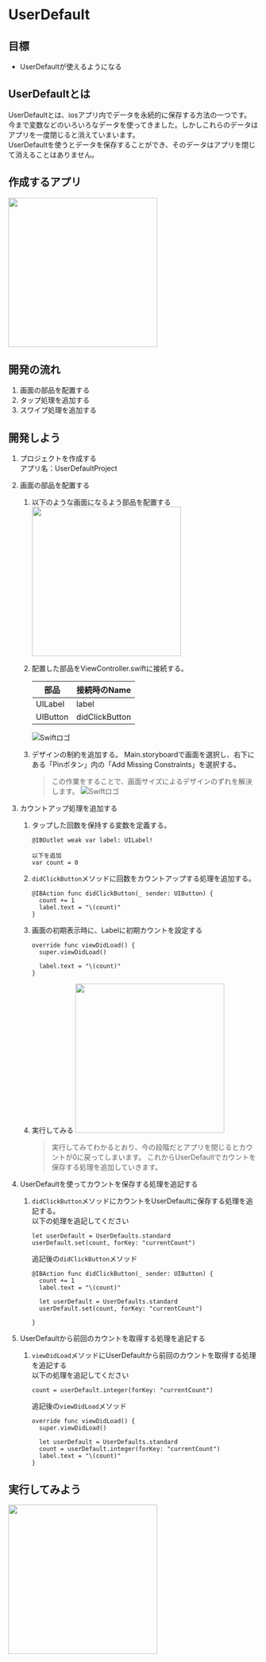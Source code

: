 # UserDefault  

## 目標
- UserDefaultが使えるようになる

## UserDefaultとは
UserDefaultとは、iosアプリ内でデータを永続的に保存する方法の一つです。  
今まで変数などのいろいろなデータを使ってきました。しかしこれらのデータはアプリを一度閉じると消えていまいます。  
UserDefaultを使うとデータを保存することができ、そのデータはアプリを閉じて消えることはありません。

## 作成するアプリ
<img src="./img/GestureProject.gif" width="300px">

## 開発の流れ
1. 画面の部品を配置する
2. タップ処理を追加する
3. スワイプ処理を追加する

## 開発しよう
1. プロジェクトを作成する  
  アプリ名：UserDefaultProject

2. 画面の部品を配置する
    1. 以下のような画面になるよう部品を配置する  
        <img src="./img/UserDefaultProjectUI.png" width="300px">
  
    2. 配置した部品をViewController.swiftに接続する。
    
        |部品|接続時のName|
        |---|---|
        |UILabel|label|
        |UIButton|didClickButton|

        ![Swiftロゴ](./img/connect_parts_ud.png)

    3. デザインの制約を追加する。
        Main.storyboardで画面を選択し、右下にある「Pinボタン」内の「Add Missing Constraints」を選択する。
        > この作業をすることで、画面サイズによるデザインのずれを解決します。
        ![Swiftロゴ](./img/add_containts.gif)

3. カウントアップ処理を追加する
    1. タップした回数を保持する変数を定義する。

        ```
        @IBOutlet weak var label: UILabel!
    
        以下を追加
        var count = 0
        ```

    2. ```didClickButton```メソッドに回数をカウントアップする処理を追加する。

        ```
        @IBAction func didClickButton(_ sender: UIButton) {
          count += 1
          label.text = "\(count)"
        }
        ```

    3. 画面の初期表示時に、Labelに初期カウントを設定する

        ```
        override func viewDidLoad() {
          super.viewDidLoad()
        
          label.text = "\(count)"
        }
        ```

    4. 実行してみる
        <img src="./img/UserDefaultProject01.gif" width="300px">

        > 実行してみてわかるとおり、今の段階だとアプリを閉じるとカウントが0に戻ってしまいます。
        > これからUserDefaultでカウントを保存する処理を追加していきます。

4. UserDefaultを使ってカウントを保存する処理を追記する

    1. ```didClickButton```メソッドにカウントをUserDefaultに保存する処理を追記する。  
    以下の処理を追記してください

        ```
        let userDefault = UserDefaults.standard
        userDefault.set(count, forKey: "currentCount")
        ```

        追記後の```didClickButton```メソッド

        ```
        @IBAction func didClickButton(_ sender: UIButton) {
          count += 1
          label.text = "\(count)"
        
          let userDefault = UserDefaults.standard
          userDefault.set(count, forKey: "currentCount")
        
        }
        ```

5. UserDefaultから前回のカウントを取得する処理を追記する

    1. ```viewDidLoad```メソッドにUserDefaultから前回のカウントを取得する処理を追記する  
    以下の処理を追記してください

        ```
        count = userDefault.integer(forKey: "currentCount")
        ```

        追記後の```viewDidLoad```メソッド

        ```
        override func viewDidLoad() {
          super.viewDidLoad()
        
          let userDefault = UserDefaults.standard
          count = userDefault.integer(forKey: "currentCount")
          label.text = "\(count)"
        }
        ```

## 実行してみよう
<img src="./img/UserDefaultProject02.gif" width="300px">